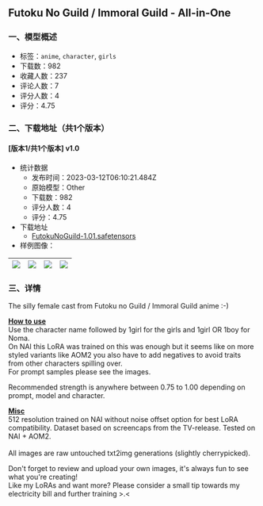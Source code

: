 ## Futoku No Guild / Immoral Guild - All-in-One
### 一、模型概述

- 标签：`anime`, `character`, `girls`
- 下载数：982
- 收藏人数：237
- 评论人数：7
- 评分人数：4
- 评分：4.75

### 二、下载地址（共1个版本）

#### [版本1/共1个版本] v1.0

- 统计数据
  - 发布时间：2023-03-12T06:10:21.484Z
  - 原始模型：Other
  - 下载数：982
  - 评分人数：4
  - 评分：4.75
- 下载地址
  - [FutokuNoGuild-1.01.safetensors](https://civitai.com/api/download/models/18598)
- 样例图像：

| <img src="https://image.civitai.com/xG1nkqKTMzGDvpLrqFT7WA/a6f359fd-c6f1-4d0e-2426-62501d5a1900/width=450/192761.jpeg" /> | <img src="https://image.civitai.com/xG1nkqKTMzGDvpLrqFT7WA/fa6f7212-6222-41a2-7eae-822b1ab72800/width=450/192662.jpeg" /> | <img src="https://image.civitai.com/xG1nkqKTMzGDvpLrqFT7WA/31f275c0-eb2d-493a-8dc1-890938924000/width=450/192661.jpeg" /> | <img src="https://image.civitai.com/xG1nkqKTMzGDvpLrqFT7WA/34a4c542-7645-4580-dc95-b5cb09e1c600/width=450/192660.jpeg" /> |
| ---- | ---- | ---- | ---- |


### 三、详情
<p>The silly female cast from Futoku no Guild / Immoral Guild anime :-)</p><p><strong><u>How to use</u></strong><br />Use the character name followed by 1girl for the girls and 1girl OR 1boy for Noma.<br />On NAI this LoRA was trained on this was enough but it seems like on more styled variants like AOM2 you also have to add negatives to avoid traits from other characters spilling over. <br />For prompt samples please see the images.</p><p>Recommended strength is anywhere between 0.75 to 1.00 depending on prompt, model and character.</p><p><strong><u>Misc</u></strong><br />512 resolution trained on NAI without noise offset option for best LoRA compatibility. Dataset based on screencaps from the TV-release. Tested on NAI + AOM2.<br /><br />All images are raw untouched txt2img generations (slightly cherrypicked).</p><p></p><p>Don't forget to review and upload your own images, it's always fun to see what you're creating! <br />Like my LoRAs and want more? Please consider a small tip towards my electricity bill and further training &gt;.&lt;</p>
